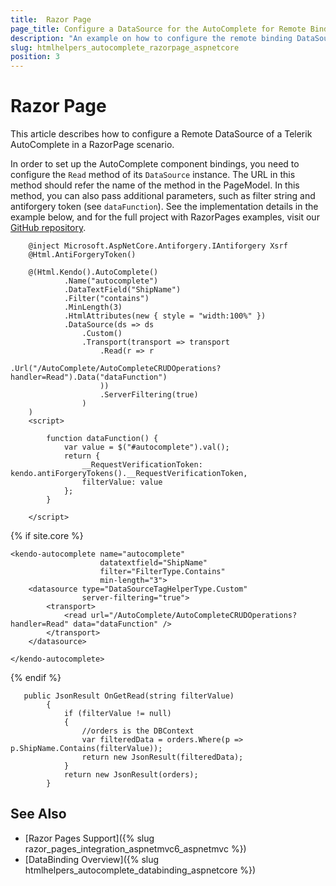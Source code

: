 ```yaml
---
title:  Razor Page
page_title: Configure a DataSource for the AutoComplete for Remote Binding in Razor Page.
description: "An example on how to configure the remote binding DataSource to populate the Telerik UI AutoComplete component for {{ site.framework }} in a Razor Page using CRUD Operations."
slug: htmlhelpers_autocomplete_razorpage_aspnetcore
position: 3
---
```


# Razor Page

This article describes how to configure a Remote DataSource of a Telerik AutoComplete in a RazorPage scenario.

In order to set up the AutoComplete component bindings, you need to configure the `Read` method of its `DataSource` instance. The URL in this method should refer the name of the method in the PageModel. In this method, you can also pass additional parameters, such as filter string and antiforgery token (see `dataFunction`). See the implementation details in the example below, and for the full project with RazorPages examples, visit our [GitHub repository](https://github.com/telerik/ui-for-aspnet-core-examples/tree/master/Telerik.Examples.RazorPages).

```tab-HtmlHelper(csthml)        
    @inject Microsoft.AspNetCore.Antiforgery.IAntiforgery Xsrf
    @Html.AntiForgeryToken()

    @(Html.Kendo().AutoComplete()
            .Name("autocomplete")
            .DataTextField("ShipName")
            .Filter("contains")
            .MinLength(3)
            .HtmlAttributes(new { style = "width:100%" })
            .DataSource(ds => ds
                .Custom()
                .Transport(transport => transport
                    .Read(r => r
                        .Url("/AutoComplete/AutoCompleteCRUDOperations?handler=Read").Data("dataFunction")
                    ))
                    .ServerFiltering(true)
                )
    )
    <script>

        function dataFunction() {
            var value = $("#autocomplete").val();
            return {
                __RequestVerificationToken: kendo.antiForgeryTokens().__RequestVerificationToken,
                filterValue: value
            };
        }

    </script>
```
{% if site.core %}
```TagHelper
<kendo-autocomplete name="autocomplete"
                    datatextfield="ShipName"
                    filter="FilterType.Contains"
                    min-length="3">
    <datasource type="DataSourceTagHelperType.Custom"
                server-filtering="true">
        <transport>
            <read url="/AutoComplete/AutoCompleteCRUDOperations?handler=Read" data="dataFunction" />
        </transport>
    </datasource>

</kendo-autocomplete>
```
{% endif %}
```tab-PageModel(cshtml.cs)
   public JsonResult OnGetRead(string filterValue)
        {
            if (filterValue != null)
            {
                //orders is the DBContext
                var filteredData = orders.Where(p => p.ShipName.Contains(filterValue)); 
                return new JsonResult(filteredData);
            }
            return new JsonResult(orders);
        }
```

## See Also

* [Razor Pages Support]({% slug razor_pages_integration_aspnetmvc6_aspnetmvc %})
* [DataBinding Overview]({% slug htmlhelpers_autocomplete_databinding_aspnetcore %})

